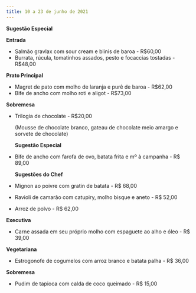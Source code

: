 ```yaml
---
title: 10 a 23 de junho de 2021
---
```

**Sugestão Especial**

**Entrada**

* Salmão gravlax com sour cream e blinis de baroa - R$60,00
* Burrata, rúcula, tomatinhos assados, pesto e focaccias tostadas - R$48,00

**Prato Principal**

* Magret de pato com molho de laranja e purê de baroa - R$62,00
* Bife de ancho com molho roti e aligot - R$73,00

**Sobremesa**

* Trilogia de chocolate - R$20,00

   (Mousse de chocolate branco, gateau de chocolate meio amargo e sorvete de chocolate)

  **Sugestão Especial**
* Bife de ancho com farofa de ovo, batata frita e mº à campanha - R$ 89,00

  **Sugestões do Chef**
* Mignon ao poivre com gratin de batata - R$ 68,00
* Ravioli de camarão com catupiry, molho bisque e aneto - R$ 52,00
* Arroz de polvo - R$ 62,00

**Executiva**

* Carne assada em seu próprio molho com espaguete ao alho e óleo - R$ 39,00

**Vegetariana**

* Estrogonofe de cogumelos com arroz branco e batata palha - R$ 36,00

**Sobremesa**

* Pudim de tapioca com calda de coco queimado - R$ 15,00